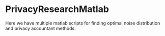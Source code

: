 # PrivacyResearchMatlab
Here we have multiple matlab scripts for finding optimal noise distribution and privacy accountant methods.
